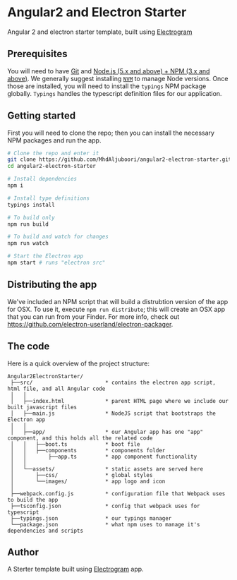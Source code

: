 # Angular2 and Electron Starter

Angular 2 and electron starter template, built using [Electrogram](https://github.com/onehungrymind/electrogram)

## Prerequisites
You will need to have [Git](https://git-scm.com/) and [Node.js (5.x and above) + NPM (3.x and above)](http://nodejs.org). We generally suggest installing [`NVM`](https://github.com/creationix/nvm) to manage Node versions. Once those are installed, you will need to install the `typings` NPM package globally. `Typings` handles the typescript definition files for our application.

## Getting started

First you will need to clone the repo; then you can install the necessary NPM packages and run the app.

```bash
# Clone the repo and enter it
git clone https://github.com/MhdAljuboori/angular2-electron-starter.git
cd angular2-electron-starter

# Install dependencies
npm i

# Install type definitions
typings install

# To build only
npm run build

# To build and watch for changes
npm run watch

# Start the Electron app
npm start # runs "electron src"
```

## Distributing the app
We've included an NPM script that will build a distrubtion version of the app for OSX. To use it, execute `npm run distribute`; this will create an OSX app that you can run from your Finder. For more info, check out https://github.com/electron-userland/electron-packager.

## The code
Here is a quick overview of the project structure:
```
Angular2ElectronStarter/
 ├──src/                       * contains the electron app script, html file, and all Angular code
 │   │
 │   ├──index.html             * parent HTML page where we include our built javascript files
 │   ├──main.js                * NodeJS script that bootstraps the Electron app
 │   │
 │   ├──app/                   * our Angular app has one "app" component, and this holds all the related code
 │   │   ├──boot.ts            * boot file
 │   │   ├──components         * components folder
 │   │       ├──app.ts         * app component functionality
 │   │
 │   └──assets/                * static assets are served here
 │       ├──css/               * global styles
 │       └──images/            * app logo and icon
 │
 ├──webpack.config.js          * configuration file that Webpack uses to build the app
 ├──tsconfig.json              * config that webpack uses for typescript
 ├──typings.json               * our typings manager
 └──package.json               * what npm uses to manage it's dependencies and scripts
 ```

## Author
A Sterter template built using [Electrogram](https://github.com/onehungrymind/electrogram) app.
